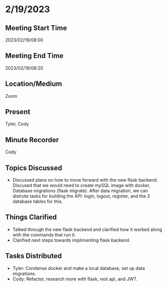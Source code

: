# 2/19/2023

## Meeting Start Time

2023/02/19/08:00

## Meeting End Time

2023/02/19/08:20

## Location/Medium

Zoom

## Present

Tyler, Cody

## Minute Recorder

Cody

## Topics Discussed

* Discussed plans on how to move forward with the new flask backend. Discused that we would need to create mySQL image with docker, Database migrations (flask migrate). After data migration, we can distrute tasks for building the API: login, logout, register, and the 2 database tables for this.

## Things Clarified

* Talked through the new flask backend and clarified how it worked along with the commands that run it.
* Clarified next steps towards implimenting flask backend.

## Tasks Distributed

* Tyler: Condense docker and make a local database, set up data migrations.
* Cody: Refactor, research more with flask, rest api, and JWT.

